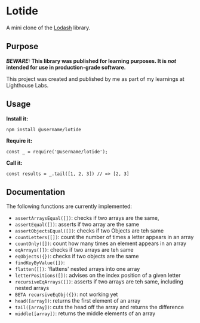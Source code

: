 # Lotide

A mini clone of the [Lodash](https://lodash.com) library.

## Purpose

**_BEWARE:_ This library was published for learning purposes. It is _not_ intended for use in production-grade software.**

This project was created and published by me as part of my learnings at Lighthouse Labs. 

## Usage

**Install it:**

`npm install @username/lotide`

**Require it:**

`const _ = require('@username/lotide');`

**Call it:**

`const results = _.tail([1, 2, 3]) // => [2, 3]`

## Documentation

The following functions are currently implemented:

* `assertArraysEqual([])`: checks if two arrays are the same,
* `assertEqual([])`: asserts if two array are the same
* `assertObjectsEqual([])`: checks if two Objects are teh same
* `countLetters([])`: count the number of times a letter appears in an array
* `countOnly([])`: count how many times an element appears in an array
* `eqArrays([])`: checks if two arrays are teh same
* `eqObjects({})`: checks if two objects are the same
* `findKeyByValue([])`:
* `flatten([])`: 'flattens' nested arrays into one array
* `letterPositions([])`: advises on the index position of a given letter
* `recursiveEqArrays([])`: asserts if two arrays are teh same, including nested arrays
* `BETA recursiveEqObj({})`: not working yet
* `head([array])`: returns the first element of an array
* `tail([array])`: cuts the head off the array and returns the difference
* `middle([array])`: returns the middle elements of an array